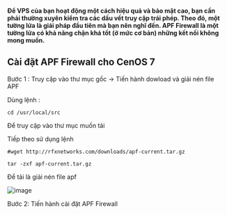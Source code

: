 **Để VPS của bạn hoạt động một cách hiệu quả và bảo mật cao, bạn cần phải thường xuyên kiểm tra các dấu vết truy cập trái phép. Theo đó, một tường lửa là giải pháp đầu tiên mà bạn nên nghĩ đến. APF Firewall là một tường lửa có khả năng chặn khá tốt (ở mức cơ bản) những kết nối không mong muốn.**

## Cài đặt APF Firewall cho CenOS 7

Bước 1 : Truy cập vào thư mục gốc -> Tiến hành dowload và giải nén file APF

Dùng lệnh :

```
cd /usr/local/src
```

Để truy cập vào thư mục muốn tải 

Tiếp theo sử dụng lệnh 

```
#wget http://rfxnetworks.com/downloads/apf-current.tar.gz

tar -zxf apf-current.tar.gz
```
Để tải là giải nén file apf

![image](https://user-images.githubusercontent.com/97047640/177678701-20758328-9169-4dfc-b02c-9fbb9ac2b450.png)

Bước 2: Tiến hành cài đặt APF Firewall




